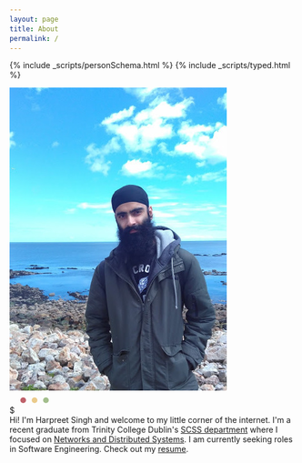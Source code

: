 ```yaml
---
layout: page
title: About
permalink: /
---
```

{% include _scripts/personSchema.html %}
{% include _scripts/typed.html %}
<div class="mdl-grid">
<div class="mdl-cell mdl-cell--5-col">
<img src="../images/me.jpg" class="shadowDepth1" alt="Harpreet Singh"/>
</div>
<div class="text mdl-cell mdl-cell--7-col card card__padding shadowDepth1">
<div class="bar">
    <svg height="20" width="100">
     	<circle cx="24" cy="14" r="5" fill="#bf616a" />
        <circle cx="44" cy="14" r="5" fill="#ebcb8b" />
        <circle cx="64" cy="14" r="5" fill="#a3be8c" />
    </svg>
</div>
$ <span class="element"></span> 
</div>
<div class="mdl-cell mdl-cell--12-col card card__padding shadowDepth1">
Hi! I'm Harpreet Singh and welcome to my little corner of the internet. I'm a recent graduate from Trinity College Dublin's <a href="https://www.scss.tcd.ie/">SCSS department</a> where I focused on <a href="https://www.scss.tcd.ie/postgraduate/mscnds/">Networks and Distributed Systems</a>. I am currently seeking roles in Software Engineering. Check out my <a href="../documents/HarpreetSinghCV.pdf">resume</a>.
</div>
</div>
